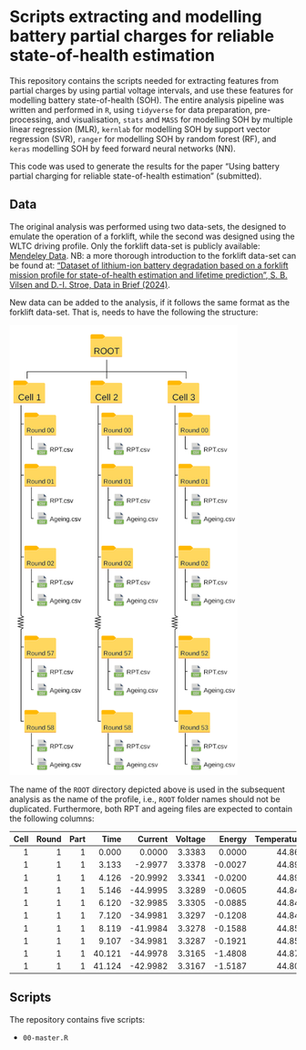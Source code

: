 # Scripts extracting and modelling battery partial charges for reliable state-of-health estimation

This repository contains the scripts needed for extracting features from
partial charges by using partial voltage intervals, and use these
features for modelling battery state-of-health (SOH). The entire
analysis pipeline was written and performed in `R`, using `tidyverse`
for data preparation, pre-processing, and visualisation, `stats` and
`MASS` for modelling SOH by multiple linear regression (MLR), `kernlab`
for modelling SOH by support vector regression (SVR), `ranger` for
modelling SOH by random forest (RF), and `keras` modelling SOH by feed
forward neural networks (NN).

This code was used to generate the results for the paper “Using battery
partial charging for reliable state-of-health estimation” (submitted).

## Data

The original analysis was performed using two data-sets, the designed to
emulate the operation of a forklift, while the second was designed using
the WLTC driving profile. Only the forklift data-set is publicly
available: [Mendeley Data](https://doi.org/10.17632/yz4pttm73n.2). NB: a
more thorough introduction to the forklift data-set can be found at:
[“Dataset of lithium-ion battery degradation based on a forklift mission
profile for state-of-health estimation and lifetime prediction”, S. B.
Vilsen and D.-I. Stroe, Data in Brief
(2024)](https://www.sciencedirect.com/science/article/pii/S2352340923009228).

New data can be added to the analysis, if it follows the same format as
the forklift data-set. That is, needs to have the following the
structure:

<img src="Figures/folders.png" width="400px" />

The name of the `ROOT` directory depicted above is used in the
subsequent analysis as the name of the profile, i.e., `ROOT` folder
names should not be duplicated. Furthermore, both RPT and ageing files
are expected to contain the following columns:

| Cell | Round | Part |   Time |  Current | Voltage |  Energy | Temperature |
|-----:|------:|-----:|-------:|---------:|--------:|--------:|------------:|
|    1 |     1 |    1 |  0.000 |   0.0000 |  3.3383 |  0.0000 |      44.862 |
|    1 |     1 |    1 |  3.133 |  -2.9977 |  3.3378 | -0.0027 |      44.892 |
|    1 |     1 |    1 |  4.126 | -20.9992 |  3.3341 | -0.0200 |      44.892 |
|    1 |     1 |    1 |  5.146 | -44.9995 |  3.3289 | -0.0605 |      44.847 |
|    1 |     1 |    1 |  6.120 | -32.9985 |  3.3305 | -0.0885 |      44.847 |
|    1 |     1 |    1 |  7.120 | -34.9981 |  3.3297 | -0.1208 |      44.847 |
|    1 |     1 |    1 |  8.119 | -41.9984 |  3.3278 | -0.1588 |      44.853 |
|    1 |     1 |    1 |  9.107 | -34.9981 |  3.3287 | -0.1921 |      44.853 |
|    1 |     1 |    1 | 40.121 | -44.9978 |  3.3165 | -1.4808 |      44.871 |
|    1 |     1 |    1 | 41.124 | -42.9982 |  3.3167 | -1.5187 |      44.802 |

## Scripts

The repository contains five scripts:

-   `00-master.R`

